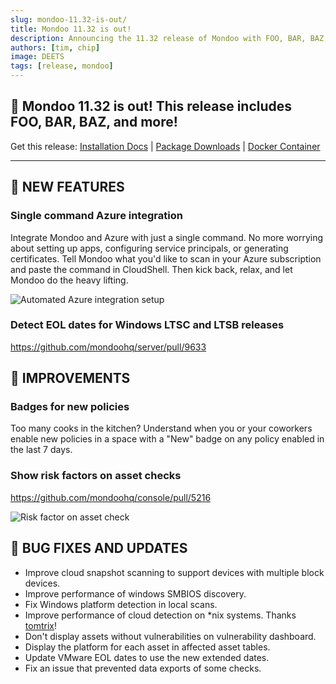 ```yaml
---
slug: mondoo-11.32-is-out/
title: Mondoo 11.32 is out!
description: Announcing the 11.32 release of Mondoo with FOO, BAR, BAZ, and more!
authors: [tim, chip]
image: DEETS
tags: [release, mondoo]
---
```


## 🥳 Mondoo 11.32 is out! This release includes FOO, BAR, BAZ, and more!

Get this release: [Installation Docs](https://mondoo.com/docs/cnspec/) | [Package Downloads](https://releases.mondoo.com/cnspec/) | [Docker Container](https://hub.docker.com/r/mondoo/cnspec)

---

## 🎉 NEW FEATURES

### Single command Azure integration

Integrate Mondoo and Azure with just a single command. No more worrying about setting up apps, configuring service principals, or generating certificates. Tell Mondoo what you'd like to scan in your Azure subscription and paste the command in CloudShell. Then kick back, relax, and let Mondoo do the heavy lifting.

![Automated Azure integration setup](/img/releases/2024-11-26-mondoo-11.32-is-out/azure_integration.png)

### Detect EOL dates for Windows LTSC and LTSB releases

https://github.com/mondoohq/server/pull/9633

## 🧹 IMPROVEMENTS

### Badges for new policies

Too many cooks in the kitchen? Understand when you or your coworkers enable new policies in a space with a "New" badge on any policy enabled in the last 7 days.

### Show risk factors on asset checks

https://github.com/mondoohq/console/pull/5216

![Risk factor on asset check](/img/releases/2024-11-26-mondoo-11.32-is-out/risk_factor.png)

## 🐛 BUG FIXES AND UPDATES

- Improve cloud snapshot scanning to support devices with multiple block devices.
- Improve performance of windows SMBIOS discovery.
- Fix Windows platform detection in local scans.
- Improve performance of cloud detection on \*nix systems. Thanks [tomtrix](https://github.com/tomtrix)!
- Don't display assets without vulnerabilities on vulnerability dashboard.
- Display the platform for each asset in affected asset tables.
- Update VMware EOL dates to use the new extended dates.
- Fix an issue that prevented data exports of some checks.
